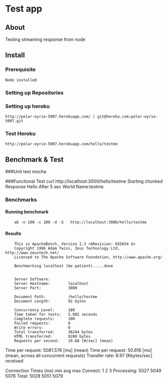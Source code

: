 # Test app

## About

Testing streaming response from node

## Install


### Prerequisite
    Node installed


### Setting up Repositories



### Setting up heroku
    http://polar-eyrie-5007.herokuapp.com/ | git@heroku.com:polar-eyrie-5007.git
    
### Test Heroku
    http://polar-eyrie-5007.herokuapp.com/hello/testme

## Benchmark & Test
###Unit test
    mocha

###Functional Test
    curl http://localhost:3000/hello/testme
    Starting chunked Response
    Hello
     After 5 sec World
      Name:testme 


    
### Benchmarks
#### Running benchmark
        ab -n 100 -c 100 -d -S   http://localhost:3000/hello/testme


#### Results
        This is ApacheBench, Version 2.3 <$Revision: 655654 $>
        Copyright 1996 Adam Twiss, Zeus Technology Ltd, http://www.zeustech.net/
        Licensed to The Apache Software Foundation, http://www.apache.org/

        Benchmarking localhost (be patient).....done


        Server Software:        
        Server Hostname:        localhost
        Server Port:            3000

        Document Path:          /hello/testme
        Document Length:        92 bytes

        Concurrency Level:      100
        Time taken for tests:   5.082 seconds
        Complete requests:      100
        Failed requests:        0
        Write errors:           0
        Total transferred:      36244 bytes
        HTML transferred:       9200 bytes
        Requests per second:    19.68 [#/sec] (mean)
Time per request:       5081.576 [ms] (mean)
Time per request:       50.816 [ms] (mean, across all concurrent requests)
Transfer rate:          6.97 [Kbytes/sec] received

Connection Times (ms)
              min   avg   max
              Connect:        1     2    3
              Processing:  5027  5049 5076
              Total:       5028  5051 5079

